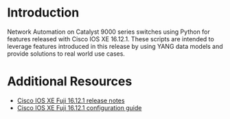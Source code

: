 # Introduction
Network Automation on Catalyst 9000 series switches using Python for features released with Cisco IOS XE 16.12.1. 
These scripts are intended to leverage features introduced in this release by using YANG data models and provide solutions to real world use cases.

# Additional Resources
* [Cisco IOS XE Fuji 16.12.1 release notes](https://www.cisco.com/c/en/us/support/ios-nx-os-software/ios-xe-16/products-release-notes-list.html)
* [Cisco IOS XE Fuji 16.12.1 configuration guide](https://www.cisco.com/c/en/us/support/ios-nx-os-software/ios-xe-16/products-installation-and-configuration-guides-list.html)

